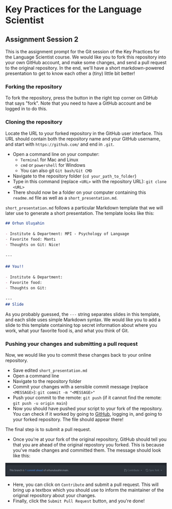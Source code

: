 # Key Practices for the Language Scientist

## Assignment Session 2

This is the assignment prompt for the Git session of the Key Practices for the Language Scientist course.
We would like you to fork this repository into your own GitHub account, and make some changes, and send a pull request to the original repository. In the end, we'll have a short markdown-powered presentation to get to know each other a (tiny) little bit better!

### Forking the repository

To fork the repository, press the button in the right top corner on GitHub that says "fork".
Note that you need to have a GitHub account and be logged in to do this.

### Cloning the repository

Locate the URL to your forked repository in the GitHub user interface.
This URL should contain both the repository name and your GitHub username, and start with `https://github.com/` and end in `.git`.

- Open a command line on your computer:
  - `Terminal` for Mac and Linux
  - `cmd` or `powershell` for Windows
  - You can also git `Git bash/Git CMD`
- Navigate to the repository folder (`cd your_path_to_folder`)
- Type in this command (replace `<URL>` with the repository URL): `git clone <URL>`
- There should now be a folder on your computer containing this `readme.md` file as well as a `short_presentation.md`.

`short_presentation.md` follows a particular Markdown template that we will later use to generate a short presentation. The template looks like this:

```markdown
## Orhun Uluşahin

- Institute & Department: MPI - Psychology of Language
- Favorite food: Mantı
- Thoughts on Git: Nice!

---

## You!!

- Institute & Department:
- Favorite food:
- Thoughts on Git:

---
## Slide
```

As you probably guessed, the `---` string separates slides in this template, and each slide uses simple Markdown syntax. We would like you to add a slide to this template containing top secret information about where you work, what your favorite food is, and what you think of Git.

### Pushing your changes and submitting a pull request

Now, we would like you to commit these changes back to your online repository.

- Save edited `short_presentation.md`
- Open a command line
- Navigate to the repository folder
- Commit your changes with a sensible commit message (replace `<MESSAGE>`): `git commit -m "<MESSAGE>"`
- Push your commit to the remote: `git push` (if it cannot find the remote: `git push -u origin main`)
- Now you should have pushed your script to your fork of the repository. You can check if it worked by going to [GitHub](github.com), logging in, and going to your forked repository. The file should appear there!

The final step is to submit a pull request. 

- Once you're at your fork of the original repository, GitHub should tell you that you are ahead of the original repostory you forked. This is because you've made changes and committed them. The message should look like this:

![Screenshort for fork](assets/fork_screenshot.png)

- Here, you can click on `Contribute` and submit a pull request. This will bring up a textbox which you should use to inform the maintainer of the original repository about your changes.
- Finally, click the `Submit Pull Request` button, and you're done!
